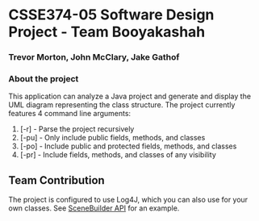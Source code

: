 # CSSE374-05 Software Design Project - Team Booyakashah
### Trevor Morton, John McClary, Jake Gathof


### About the project
This application can analyze a Java project and generate and display the UML diagram representing the class structure. 
The project currently features 4 command line arguments: 

1. [-r] - Parse the project recursively
2. [-pu] - Only include public fields, methods, and classes
3. [-po] - Include public and protected fields, methods, and classes
4. [-pr] - Include fields, methods, and classes of any visibility


## Team Contribution
The project is configured to use Log4J, which you can also use for your own classes. See [SceneBuilder API](/src/main/java/csse374/revengd/soot/SceneBuilder.java) for an example. 
